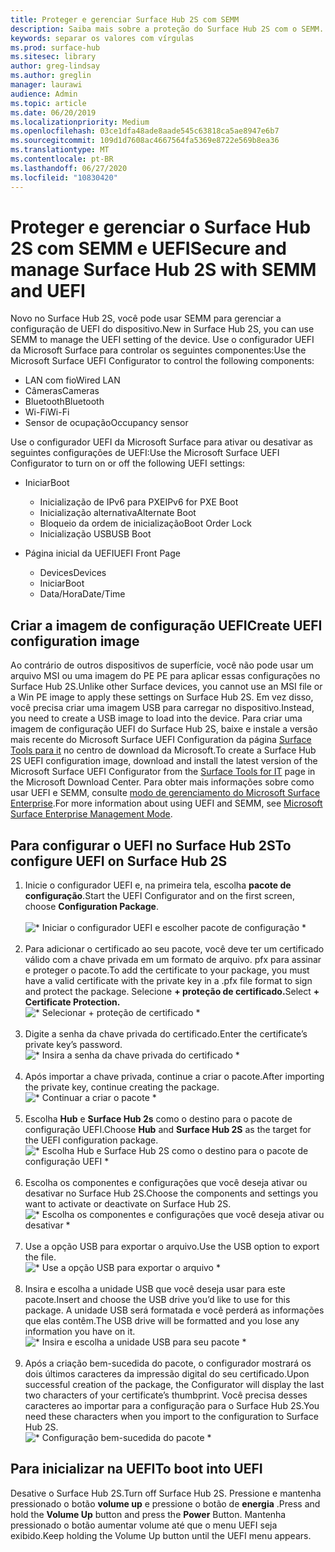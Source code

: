 ```yaml
---
title: Proteger e gerenciar Surface Hub 2S com SEMM
description: Saiba mais sobre a proteção do Surface Hub 2S com o SEMM.
keywords: separar os valores com vírgulas
ms.prod: surface-hub
ms.sitesec: library
author: greg-lindsay
ms.author: greglin
manager: laurawi
audience: Admin
ms.topic: article
ms.date: 06/20/2019
ms.localizationpriority: Medium
ms.openlocfilehash: 03ce1dfa48ade8aade545c63818ca5ae8947e6b7
ms.sourcegitcommit: 109d1d7608ac4667564fa5369e8722e569b8ea36
ms.translationtype: MT
ms.contentlocale: pt-BR
ms.lasthandoff: 06/27/2020
ms.locfileid: "10830420"
---
```

# <span data-ttu-id="91d16-104">Proteger e gerenciar o Surface Hub 2S com SEMM e UEFI</span><span class="sxs-lookup"><span data-stu-id="91d16-104">Secure and manage Surface Hub 2S with SEMM and UEFI</span></span>

<span data-ttu-id="91d16-105">Novo no Surface Hub 2S, você pode usar SEMM para gerenciar a configuração de UEFI do dispositivo.</span><span class="sxs-lookup"><span data-stu-id="91d16-105">New in Surface Hub 2S, you can use SEMM to manage the UEFI setting of the device.</span></span>
<span data-ttu-id="91d16-106">Use o configurador UEFI da Microsoft Surface para controlar os seguintes componentes:</span><span class="sxs-lookup"><span data-stu-id="91d16-106">Use the Microsoft Surface UEFI Configurator to control the following components:</span></span>

- <span data-ttu-id="91d16-107">LAN com fio</span><span class="sxs-lookup"><span data-stu-id="91d16-107">Wired LAN</span></span>
- <span data-ttu-id="91d16-108">Câmeras</span><span class="sxs-lookup"><span data-stu-id="91d16-108">Cameras</span></span>
- <span data-ttu-id="91d16-109">Bluetooth</span><span class="sxs-lookup"><span data-stu-id="91d16-109">Bluetooth</span></span>
- <span data-ttu-id="91d16-110">Wi-Fi</span><span class="sxs-lookup"><span data-stu-id="91d16-110">Wi-Fi</span></span>
- <span data-ttu-id="91d16-111">Sensor de ocupação</span><span class="sxs-lookup"><span data-stu-id="91d16-111">Occupancy sensor</span></span>

<span data-ttu-id="91d16-112">Use o configurador UEFI da Microsoft Surface para ativar ou desativar as seguintes configurações de UEFI:</span><span class="sxs-lookup"><span data-stu-id="91d16-112">Use the Microsoft Surface UEFI Configurator to turn on or off the following UEFI settings:</span></span>

- <span data-ttu-id="91d16-113">Iniciar</span><span class="sxs-lookup"><span data-stu-id="91d16-113">Boot</span></span>

    - <span data-ttu-id="91d16-114">Inicialização de IPv6 para PXE</span><span class="sxs-lookup"><span data-stu-id="91d16-114">IPv6 for PXE Boot</span></span>
    - <span data-ttu-id="91d16-115">Inicialização alternativa</span><span class="sxs-lookup"><span data-stu-id="91d16-115">Alternate Boot</span></span>
    - <span data-ttu-id="91d16-116">Bloqueio da ordem de inicialização</span><span class="sxs-lookup"><span data-stu-id="91d16-116">Boot Order Lock</span></span>
    - <span data-ttu-id="91d16-117">Inicialização USB</span><span class="sxs-lookup"><span data-stu-id="91d16-117">USB Boot</span></span>
- <span data-ttu-id="91d16-118">Página inicial da UEFI</span><span class="sxs-lookup"><span data-stu-id="91d16-118">UEFI Front Page</span></span>

    - <span data-ttu-id="91d16-119">Devices</span><span class="sxs-lookup"><span data-stu-id="91d16-119">Devices</span></span>
    - <span data-ttu-id="91d16-120">Iniciar</span><span class="sxs-lookup"><span data-stu-id="91d16-120">Boot</span></span>
    - <span data-ttu-id="91d16-121">Data/Hora</span><span class="sxs-lookup"><span data-stu-id="91d16-121">Date/Time</span></span>

## <span data-ttu-id="91d16-122">Criar a imagem de configuração UEFI</span><span class="sxs-lookup"><span data-stu-id="91d16-122">Create UEFI configuration image</span></span>

<span data-ttu-id="91d16-123">Ao contrário de outros dispositivos de superfície, você não pode usar um arquivo MSI ou uma imagem do PE PE para aplicar essas configurações no Surface Hub 2S.</span><span class="sxs-lookup"><span data-stu-id="91d16-123">Unlike other Surface devices, you cannot use an MSI file or a Win PE image to apply these settings on Surface Hub 2S.</span></span> <span data-ttu-id="91d16-124">Em vez disso, você precisa criar uma imagem USB para carregar no dispositivo.</span><span class="sxs-lookup"><span data-stu-id="91d16-124">Instead, you need to create a USB image to load into the device.</span></span> <span data-ttu-id="91d16-125">Para criar uma imagem de configuração UEFI do Surface Hub 2S, baixe e instale a versão mais recente do Microsoft Surface UEFI Configuration da página [Surface Tools para it](https://www.microsoft.com/download/details.aspx?id=46703) no centro de download da Microsoft.</span><span class="sxs-lookup"><span data-stu-id="91d16-125">To create a Surface Hub 2S UEFI configuration image, download and install the latest version of the Microsoft Surface UEFI Configurator from the [Surface Tools for IT](https://www.microsoft.com/download/details.aspx?id=46703) page in the Microsoft Download Center.</span></span> <span data-ttu-id="91d16-126">Para obter mais informações sobre como usar UEFI e SEMM, consulte [modo de gerenciamento do Microsoft Surface Enterprise](https://docs.microsoft.com/surface/surface-enterprise-management-mode).</span><span class="sxs-lookup"><span data-stu-id="91d16-126">For more information about using UEFI and SEMM, see [Microsoft Surface Enterprise Management Mode](https://docs.microsoft.com/surface/surface-enterprise-management-mode).</span></span>

## <span data-ttu-id="91d16-127">Para configurar o UEFI no Surface Hub 2S</span><span class="sxs-lookup"><span data-stu-id="91d16-127">To configure UEFI on Surface Hub 2S</span></span>

1. <span data-ttu-id="91d16-128">Inicie o configurador UEFI e, na primeira tela, escolha **pacote de configuração**.</span><span class="sxs-lookup"><span data-stu-id="91d16-128">Start the UEFI Configurator and on the first screen, choose **Configuration Package**.</span></span><br><br>
![\* Iniciar o configurador UEFI e escolher pacote de configuração \*](images/sh2-uefi1.png) <br> <br>
2. <span data-ttu-id="91d16-130">Para adicionar o certificado ao seu pacote, você deve ter um certificado válido com a chave privada em um formato de arquivo. pfx para assinar e proteger o pacote.</span><span class="sxs-lookup"><span data-stu-id="91d16-130">To add the certificate to your package, you must have a valid certificate with the private key in a .pfx file format to sign and protect the package.</span></span> <span data-ttu-id="91d16-131">Selecione **+ proteção de certificado.**</span><span class="sxs-lookup"><span data-stu-id="91d16-131">Select **+ Certificate Protection.**</span></span> <br>
![\* Selecionar + proteção de certificado \*](images/sh2-uefi2.png) <br><br>
3. <span data-ttu-id="91d16-133">Digite a senha da chave privada do certificado.</span><span class="sxs-lookup"><span data-stu-id="91d16-133">Enter the certificate’s private key’s password.</span></span><br>
![\* Insira a senha da chave privada do certificado \*](images/sh2-uefi3.png) <br><br>
4. <span data-ttu-id="91d16-135">Após importar a chave privada, continue a criar o pacote.</span><span class="sxs-lookup"><span data-stu-id="91d16-135">After importing the private key, continue creating the package.</span></span><br>
![\* Continuar a criar o pacote \*](images/sh2-uefi4.png) <br><br>
5. <span data-ttu-id="91d16-137">Escolha **Hub** e **Surface Hub 2s** como o destino para o pacote de configuração UEFI.</span><span class="sxs-lookup"><span data-stu-id="91d16-137">Choose **Hub** and **Surface Hub 2S** as the target for the UEFI configuration package.</span></span><br>
![\* Escolha Hub e Surface Hub 2S como o destino para o pacote de configuração UEFI \*](images/sh2-uefi5.png) <br><br>
6. <span data-ttu-id="91d16-139">Escolha os componentes e configurações que você deseja ativar ou desativar no Surface Hub 2S.</span><span class="sxs-lookup"><span data-stu-id="91d16-139">Choose the components and settings you want to activate or deactivate on Surface Hub 2S.</span></span><br>
![\* Escolha os componentes e configurações que você deseja ativar ou desativar \*](images/sh2-uefi6.png) <br><br>
7. <span data-ttu-id="91d16-141">Use a opção USB para exportar o arquivo.</span><span class="sxs-lookup"><span data-stu-id="91d16-141">Use the USB option to export the file.</span></span><br>
![\* Use a opção USB para exportar o arquivo \*](images/sh2-uefi8.png) <br><br>
8. <span data-ttu-id="91d16-143">Insira e escolha a unidade USB que você deseja usar para este pacote.</span><span class="sxs-lookup"><span data-stu-id="91d16-143">Insert and choose the USB drive you’d like to use for this package.</span></span> <span data-ttu-id="91d16-144">A unidade USB será formatada e você perderá as informações que elas contêm.</span><span class="sxs-lookup"><span data-stu-id="91d16-144">The USB drive will be formatted and you lose any information you have on it.</span></span><br>
![\* Insira e escolha a unidade USB para seu pacote \*](images/sh2-uefi9.png) <br><br>
9. <span data-ttu-id="91d16-146">Após a criação bem-sucedida do pacote, o configurador mostrará os dois últimos caracteres da impressão digital do seu certificado.</span><span class="sxs-lookup"><span data-stu-id="91d16-146">Upon successful creation of the package, the Configurator will display the last two characters of your certificate’s thumbprint.</span></span> <span data-ttu-id="91d16-147">Você precisa desses caracteres ao importar para a configuração para o Surface Hub 2S.</span><span class="sxs-lookup"><span data-stu-id="91d16-147">You need these characters when you import to the configuration to Surface Hub 2S.</span></span><br>
![\* Configuração bem-sucedida do pacote \*](images/sh2-uefi10.png) <br>

## <span data-ttu-id="91d16-149">Para inicializar na UEFI</span><span class="sxs-lookup"><span data-stu-id="91d16-149">To boot into UEFI</span></span>

<span data-ttu-id="91d16-150">Desative o Surface Hub 2S.</span><span class="sxs-lookup"><span data-stu-id="91d16-150">Turn off Surface Hub 2S.</span></span> <span data-ttu-id="91d16-151">Pressione e mantenha pressionado o botão **volume up** e pressione o botão de **energia** .</span><span class="sxs-lookup"><span data-stu-id="91d16-151">Press and hold the **Volume Up** button and press the **Power** Button.</span></span> <span data-ttu-id="91d16-152">Mantenha pressionado o botão aumentar volume até que o menu UEFI seja exibido.</span><span class="sxs-lookup"><span data-stu-id="91d16-152">Keep holding the Volume Up button until the UEFI menu appears.</span></span>
